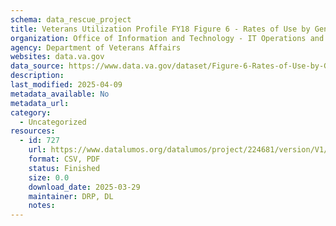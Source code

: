 ```yaml
---
schema: data_rescue_project 
title: Veterans Utilization Profile FY18 Figure 6 - Rates of Use by Gender within Age Group, FY2018
organization: Office of Information and Technology - IT Operations and Services (ITOPS)
agency: Department of Veterans Affairs
websites: data.va.gov
data_source: https://www.data.va.gov/dataset/Figure-6-Rates-of-Use-by-Gender-within-Age-Group-F/fd2x-er3n
description: 
last_modified: 2025-04-09
metadata_available: No
metadata_url: 
category:
  - Uncategorized
resources:
  - id: 727
    url: https://www.datalumos.org/datalumos/project/224681/version/V1/view
    format: CSV, PDF
    status: Finished
    size: 0.0
    download_date: 2025-03-29
    maintainer: DRP, DL
    notes: 
---
```

